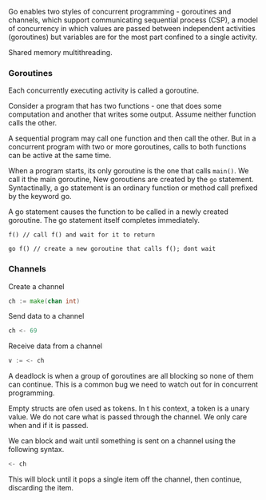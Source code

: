 
Go enables two styles of concurrent programming - goroutines and channels, which support communicating sequential process (CSP), a model of concurrency in which values are passed between independent activities (goroutines) but variables are for the most part confined to a single activity.

Shared memory multithreading.

### Goroutines

Each concurrently executing activity is called a goroutine.

Consider a program that has two functions - one that does some computation and another that writes some output. Assume neither function calls the other.

A sequential program may call one function and then call the other. But in a concurrent program with two or more goroutines, calls to both functions can be active at the same time.

When a program starts, its only goroutine is the one that calls `main()`. We call it the main goroutine, New goroutiens are created by the `go` statement. Syntactinally, a go statement is an ordinary function or method call prefixed by the keyword go.

A go statement causes the function to be called in a newly created goroutine. The go statement itself completes immediately.

```
f() // call f() and wait for it to return

go f() // create a new goroutine that calls f(); dont wait
```

### Channels

Create a channel
```go
ch := make(chan int)
```

Send data to a channel
```go
ch <- 69
```

Receive data from a channel
```go
v := <- ch
```


A deadlock is when a group of goroutines are all blocking so none of them can continue. This is a common bug we need to watch out for in concurrent programming.


Empty structs are ofen used as tokens. In t his context, a token is a unary value. We do not care what is passed through the channel. We only care when and if it is passed.

We can block and wait until something is sent on a channel using the following syntax.

```go
<- ch
```
This will block until it pops a single item off the channel, then continue, discarding the item.



